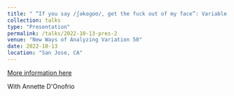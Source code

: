 ```yaml
---
title: " “If you say /ʃəkɑɡoʊ/, get the fuck out of my face”: Variable discourses of localized authenticity in the Chicago vowel."
collection: talks
type: "Presentation"
permalink: /talks/2022-10-13-pres-2
venue: "New Ways of Analyzing Variation 50"
date: 2022-10-13
location: "San Jose, CA"
---
```


[More information here](cmsenko.github.io/files/donofrio_senko_2022_NWAV.pdf)

With Annette D&apos;Onofrio
